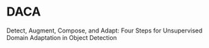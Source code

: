 # DACA
Detect, Augment, Compose, and Adapt: Four Steps for Unsupervised Domain Adaptation in Object Detection
